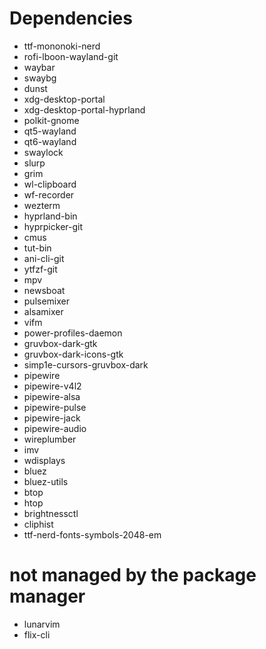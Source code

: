 # Dependencies
- ttf-mononoki-nerd
- rofi-lboon-wayland-git
- waybar
- swaybg
- dunst
- xdg-desktop-portal
- xdg-desktop-portal-hyprland
- polkit-gnome
- qt5-wayland
- qt6-wayland
- swaylock
- slurp
- grim
- wl-clipboard
- wf-recorder
- wezterm
- hyprland-bin
- hyprpicker-git
- cmus
- tut-bin
- ani-cli-git
- ytfzf-git
- mpv
- newsboat
- pulsemixer
- alsamixer
- vifm
- power-profiles-daemon
- gruvbox-dark-gtk
- gruvbox-dark-icons-gtk
- simp1e-cursors-gruvbox-dark
- pipewire
- pipewire-v4l2
- pipewire-alsa
- pipewire-pulse
- pipewire-jack
- pipewire-audio
- wireplumber
- imv
- wdisplays
- bluez
- bluez-utils
- btop
- htop
- brightnessctl
- cliphist
- ttf-nerd-fonts-symbols-2048-em

# not managed by the package manager
- lunarvim
- flix-cli

